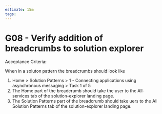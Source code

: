 ```yaml
---
estimate: 15m
tags:
---
```


# G08 - Verify addition of breadcrumbs to solution explorer

Acceptance Criteria:

When in a soluton pattern the breadcrumbs should look like

1. Home > Solution Patterns > 1 - Connecting applications using asynchronous messaging > Task 1 of 5
2. The Home part of the breadcrumb should take the user to the All-services tab of the solution-explorer landing page.
3. The Solution Patterns part of the breadcrumb should take uers to the All Solution Patterns tab of the solution-explorer landing page.
